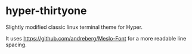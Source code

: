 # hyper-thirtyone
Slightly modified classic linux terminal theme for Hyper.

It uses https://github.com/andreberg/Meslo-Font for a more readable line spacing.
